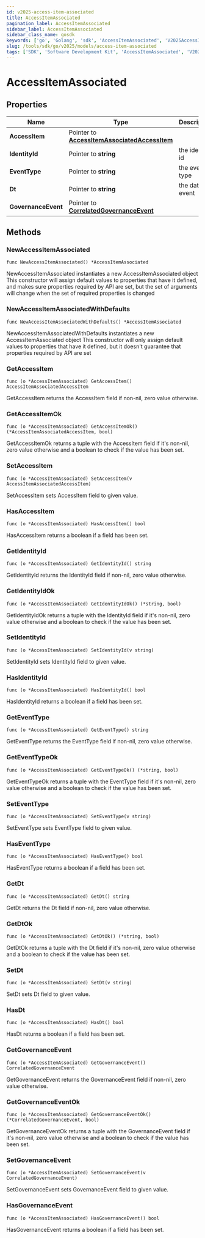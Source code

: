 ```yaml
---
id: v2025-access-item-associated
title: AccessItemAssociated
pagination_label: AccessItemAssociated
sidebar_label: AccessItemAssociated
sidebar_class_name: gosdk
keywords: ['go', 'Golang', 'sdk', 'AccessItemAssociated', 'V2025AccessItemAssociated'] 
slug: /tools/sdk/go/v2025/models/access-item-associated
tags: ['SDK', 'Software Development Kit', 'AccessItemAssociated', 'V2025AccessItemAssociated']
---
```


# AccessItemAssociated

## Properties

Name | Type | Description | Notes
------------ | ------------- | ------------- | -------------
**AccessItem** | Pointer to [**AccessItemAssociatedAccessItem**](access-item-associated-access-item) |  | [optional] 
**IdentityId** | Pointer to **string** | the identity id | [optional] 
**EventType** | Pointer to **string** | the event type | [optional] 
**Dt** | Pointer to **string** | the date of event | [optional] 
**GovernanceEvent** | Pointer to [**CorrelatedGovernanceEvent**](correlated-governance-event) |  | [optional] 

## Methods

### NewAccessItemAssociated

`func NewAccessItemAssociated() *AccessItemAssociated`

NewAccessItemAssociated instantiates a new AccessItemAssociated object
This constructor will assign default values to properties that have it defined,
and makes sure properties required by API are set, but the set of arguments
will change when the set of required properties is changed

### NewAccessItemAssociatedWithDefaults

`func NewAccessItemAssociatedWithDefaults() *AccessItemAssociated`

NewAccessItemAssociatedWithDefaults instantiates a new AccessItemAssociated object
This constructor will only assign default values to properties that have it defined,
but it doesn't guarantee that properties required by API are set

### GetAccessItem

`func (o *AccessItemAssociated) GetAccessItem() AccessItemAssociatedAccessItem`

GetAccessItem returns the AccessItem field if non-nil, zero value otherwise.

### GetAccessItemOk

`func (o *AccessItemAssociated) GetAccessItemOk() (*AccessItemAssociatedAccessItem, bool)`

GetAccessItemOk returns a tuple with the AccessItem field if it's non-nil, zero value otherwise
and a boolean to check if the value has been set.

### SetAccessItem

`func (o *AccessItemAssociated) SetAccessItem(v AccessItemAssociatedAccessItem)`

SetAccessItem sets AccessItem field to given value.

### HasAccessItem

`func (o *AccessItemAssociated) HasAccessItem() bool`

HasAccessItem returns a boolean if a field has been set.

### GetIdentityId

`func (o *AccessItemAssociated) GetIdentityId() string`

GetIdentityId returns the IdentityId field if non-nil, zero value otherwise.

### GetIdentityIdOk

`func (o *AccessItemAssociated) GetIdentityIdOk() (*string, bool)`

GetIdentityIdOk returns a tuple with the IdentityId field if it's non-nil, zero value otherwise
and a boolean to check if the value has been set.

### SetIdentityId

`func (o *AccessItemAssociated) SetIdentityId(v string)`

SetIdentityId sets IdentityId field to given value.

### HasIdentityId

`func (o *AccessItemAssociated) HasIdentityId() bool`

HasIdentityId returns a boolean if a field has been set.

### GetEventType

`func (o *AccessItemAssociated) GetEventType() string`

GetEventType returns the EventType field if non-nil, zero value otherwise.

### GetEventTypeOk

`func (o *AccessItemAssociated) GetEventTypeOk() (*string, bool)`

GetEventTypeOk returns a tuple with the EventType field if it's non-nil, zero value otherwise
and a boolean to check if the value has been set.

### SetEventType

`func (o *AccessItemAssociated) SetEventType(v string)`

SetEventType sets EventType field to given value.

### HasEventType

`func (o *AccessItemAssociated) HasEventType() bool`

HasEventType returns a boolean if a field has been set.

### GetDt

`func (o *AccessItemAssociated) GetDt() string`

GetDt returns the Dt field if non-nil, zero value otherwise.

### GetDtOk

`func (o *AccessItemAssociated) GetDtOk() (*string, bool)`

GetDtOk returns a tuple with the Dt field if it's non-nil, zero value otherwise
and a boolean to check if the value has been set.

### SetDt

`func (o *AccessItemAssociated) SetDt(v string)`

SetDt sets Dt field to given value.

### HasDt

`func (o *AccessItemAssociated) HasDt() bool`

HasDt returns a boolean if a field has been set.

### GetGovernanceEvent

`func (o *AccessItemAssociated) GetGovernanceEvent() CorrelatedGovernanceEvent`

GetGovernanceEvent returns the GovernanceEvent field if non-nil, zero value otherwise.

### GetGovernanceEventOk

`func (o *AccessItemAssociated) GetGovernanceEventOk() (*CorrelatedGovernanceEvent, bool)`

GetGovernanceEventOk returns a tuple with the GovernanceEvent field if it's non-nil, zero value otherwise
and a boolean to check if the value has been set.

### SetGovernanceEvent

`func (o *AccessItemAssociated) SetGovernanceEvent(v CorrelatedGovernanceEvent)`

SetGovernanceEvent sets GovernanceEvent field to given value.

### HasGovernanceEvent

`func (o *AccessItemAssociated) HasGovernanceEvent() bool`

HasGovernanceEvent returns a boolean if a field has been set.


